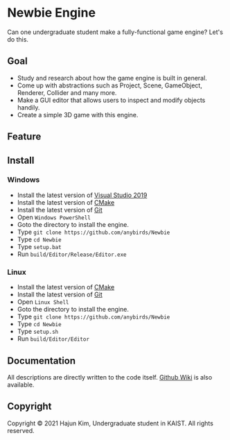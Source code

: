 # Newbie Engine
Can one undergraduate student make a fully-functional game engine? Let's do this.

## Goal
* Study and research about how the game engine is built in general.
* Come up with abstractions such as Project, Scene, GameObject, Renderer, Collider and many more.
* Make a GUI editor that allows users to inspect and modify objects handily.
* Create a simple 3D game with this engine. 

## Feature

## Install
### Windows
* Install the latest version of [Visual Studio 2019](https://visualstudio.microsoft.com/)
* Install the latest version of [CMake](https://cmake.org/)
* Install the latest version of [Git](https://git-scm.com/)
* Open `Windows PowerShell`
* Goto the directory to install the engine.
* Type `git clone https://github.com/anybirds/Newbie`
* Type `cd Newbie`
* Type `setup.bat`
* Run `build/Editor/Release/Editor.exe`
### Linux
* Install the latest version of [CMake](https://cmake.org/)
* Install the latest version of [Git](https://git-scm.com/)
* Open `Linux Shell`
* Goto the directory to install the engine.
* Type `git clone https://github.com/anybirds/Newbie`
* Type `cd Newbie`
* Type `setup.sh`
* Run `build/Editor/Editor`

## Documentation
All descriptions are directly written to the code itself. [Github Wiki](https://github.com/anybirds/Newbie/wiki) is also available.

## Copyright
Copyright © 2021 Hajun Kim, Undergraduate student in KAIST. All rights reserved. 
